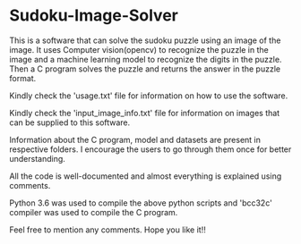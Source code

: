 # Sudoku-Image-Solver
This is a software that can solve the sudoku puzzle using an image of the image. It uses Computer vision(opencv) to recognize the puzzle in the image and a machine learning model to recognize the digits in the puzzle. Then a C program solves the puzzle and returns the answer in the puzzle format.

Kindly check the 'usage.txt' file for information on how to use the software.

Kindly check the 'input_image_info.txt' file for information on images that can be supplied to this software.

Information about the C program, model and datasets are present in respective folders. I encourage the users to go through them once for better understanding.

All the code is well-documented and almost everything is explained using comments.

Python 3.6 was used to compile the above python scripts and 'bcc32c' compiler was used to compile the C program.

Feel free to mention any comments. Hope you like it!!
